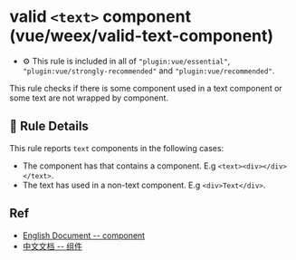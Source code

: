 # valid `<text>` component (vue/weex/valid-text-component)

- :gear: This rule is included in all of `"plugin:vue/essential"`, `"plugin:vue/strongly-recommended"` and `"plugin:vue/recommended"`.

This rule checks if there is some component used in a text component or some text are not wrapped by <text> component.

## :book: Rule Details

This rule reports `text` components in the following cases:

- The component has that contains a component. E.g `<text><div></div></text>`.
- The text has used in a non-text component. E.g `<div>Text</div>`.

## Ref

- [English Document -- <text> component](http://weex.apache.org/references/components/text.html)
- [中文文档 -- <text> 组件](http://weex.apache.org/cn/references/components/text.html)